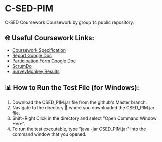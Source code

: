 # C-SED-PIM
C-SED Coursework
Coursework by group 14 public repository.

## :globe_with_meridians: Useful Coursework Links:
* [Coursework Specification](http://moodle.bath.ac.uk/pluginfile.php/881474/mod_resource/content/1/CM10251cwk-S2-1516-SJLW-V4.pdf)
* [Report Google Doc](https://docs.google.com/document/d/133KBuwKljZW_XlvuY8kS7JZHa-H8mkER4d5K_Oa4d94/edit?usp=sharing)
* [Participation Form Google Doc](https://drive.google.com/open?id=15eIyjwvhBRJwMaRH8RUS_NoOnEIeOSxVPcn5vTYM7lw)
* [ScrumDo](https://app.scrumdo.com/projects/csed3/board#/view)
* [SurveyMonkey Results](https://www.surveymonkey.com/results/SM-BWJYSYVW/)

## :bar_chart: How to Run the Test File (for Windows):
1. Download the CSED_PIM.jar file from the github's Master branch.
2. Navigate to the directory :file_folder: where you downloaded the CSED_PIM.jar file.
3. Shift+Right Click in the directory and select "Open Command Window Here".
4. To run the test executable, type "java -jar CSED_PIM.jar" into the command window that you opened.
